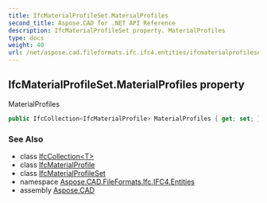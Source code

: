 ```yaml
---
title: IfcMaterialProfileSet.MaterialProfiles
second_title: Aspose.CAD for .NET API Reference
description: IfcMaterialProfileSet property. MaterialProfiles
type: docs
weight: 40
url: /net/aspose.cad.fileformats.ifc.ifc4.entities/ifcmaterialprofileset/materialprofiles/
---
```

## IfcMaterialProfileSet.MaterialProfiles property

MaterialProfiles

```csharp
public IfcCollection<IfcMaterialProfile> MaterialProfiles { get; set; }
```

### See Also

* class [IfcCollection&lt;T&gt;](../../../aspose.cad.fileformats.ifc/ifccollection-1/)
* class [IfcMaterialProfile](../../ifcmaterialprofile/)
* class [IfcMaterialProfileSet](../)
* namespace [Aspose.CAD.FileFormats.Ifc.IFC4.Entities](../../ifcmaterialprofileset/)
* assembly [Aspose.CAD](../../../)


